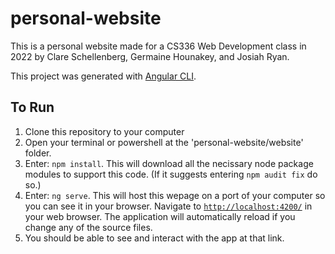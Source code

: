 # personal-website

This is a personal website made for a CS336 Web Development class in 2022 by Clare Schellenberg, Germaine Hounakey, and Josiah Ryan.

This project was generated with [Angular CLI](https://github.com/angular/angular-cli).

## To Run

1. Clone this repository to your computer
2. Open your terminal or powershell at the 'personal-website/website' folder.
3. Enter: `npm install`.  This will download all the necissary node package modules to support this code. (If it suggests entering `npm audit fix` do so.)
4. Enter: `ng serve`. This will host this wepage on a port of your computer so you can see it in your browser.  Navigate to [`http://localhost:4200/`](http://localhost:4200/) in your web browser. The application will automatically reload if you change any of the source files.
5. You should be able to see and interact with the app at that link.
